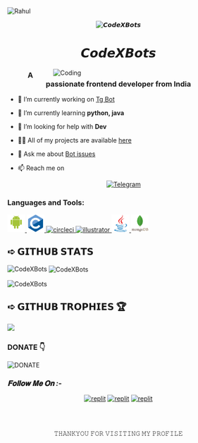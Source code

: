 <img src="https://readme-typing-svg.herokuapp.com?font=Kaushan+Script&size=40&duration=3500&color=447FF7&background=FFFFFF00&center=true&vCenter=true&width=650&height=55&lines=Hey!+It's+Rahul+%F0%9F%91%8B%F0%9F%8F%BB;I+am+a+BSC+PHY+HONS+Student+%F0%9F%A7%91%F0%9F%8F%BB%E2%80%8D%F0%9F%92%BB;I+am+from+India+%F0%9F%87%AE%F0%9F%87%B3;I+am+a+small+developer+%F0%9F%93%88;Please+Support+Subscribe+and+Follow+%E2%9A%99%EF%B8%8F" alt="Rahul" width="650" height="55">


<p align="center">
  <img src="https://graph.org/file/3b713bc7b34eafeaf4b4f.jpg" alt="𝘾𝙤𝙙𝙚𝙓𝘽𝙤𝙩𝙨">
</p>
<h1 align="center">
  𝘾𝙤𝙙𝙚𝙓𝘽𝙤𝙩𝙨
</h1>

<img align="right" alt="Coding" width="400" src="https://miro.medium.com/max/1360/0*7Q3yvSIv_t0ioJ-Z.gif">
<h3 align="center">A passionate frontend developer from India</h3>




- 🔭 I’m currently working on [Tg Bot](https://telegram.me/RahulReviews)

- 🌱 I’m currently learning **python, java**

- 🤝 I’m looking for help with **Dev**

- 👨‍💻 All of my projects are available [here](https://youtube.com/@RahulReviews)

- 💬 Ask me about [Bot issues](https://telegram.me/CodeXSupport)

- 📫 Reach me on <p align="center"><a href="https://telegram.me/CodeXBro"><img alt="Telegram" src="https://img.shields.io/badge/Rahul-2CA5E0?style=for-the-badge&logo=telegram&logoColor=white"/></a></p>


<h3 align="left">Languages and Tools:</h3>
<p align="left"> <a href="https://developer.android.com" target="_blank" rel="noreferrer"> <img src="https://raw.githubusercontent.com/devicons/devicon/master/icons/android/android-original-wordmark.svg" alt="android" width="40" height="40"/> </a> <a href="https://www.cprogramming.com/" target="_blank" rel="noreferrer"> <img src="https://raw.githubusercontent.com/devicons/devicon/master/icons/c/c-original.svg" alt="c" width="40" height="40"/> </a> <a href="https://circleci.com" target="_blank" rel="noreferrer"> <img src="https://www.vectorlogo.zone/logos/circleci/circleci-icon.svg" alt="circleci" width="40" height="40"/> </a> <a href="https://www.adobe.com/in/products/illustrator.html" target="_blank" rel="noreferrer"> <img src="https://www.vectorlogo.zone/logos/adobe_illustrator/adobe_illustrator-icon.svg" alt="illustrator" width="40" height="40"/> </a> <a href="https://www.java.com" target="_blank" rel="noreferrer"> <img src="https://raw.githubusercontent.com/devicons/devicon/master/icons/java/java-original.svg" alt="java" width="40" height="40"/> </a> <a href="https://www.mongodb.com/" target="_blank" rel="noreferrer"> <img src="https://raw.githubusercontent.com/devicons/devicon/master/icons/mongodb/mongodb-original-wordmark.svg" alt="mongodb" width="40" height="40"/> </a> </p>

## ➪ 𝗚𝗜𝗧𝗛𝗨𝗕 𝗦𝗧𝗔𝗧𝗦
<p><img align="left" src="https://github-readme-stats.vercel.app/api/top-langs?username=CodeXBots&show_icons=true&locale=en&layout=compact" alt="CodeXBots" /></p>

<p>&nbsp;<img align="center" src="https://github-readme-stats.vercel.app/api?username=CodeXBots&show_icons=true&locale=en" alt="CodeXBots" /></p>

<p><img align="center" src="https://github-readme-streak-stats.herokuapp.com/?user=CodeXBots&" alt="CodeXBots" /></p>

## ➪ 𝗚𝗜𝗧𝗛𝗨𝗕 𝗧𝗥𝗢𝗣𝗛𝗜𝗘𝗦 🏆
![](https://github-profile-trophy.vercel.app/?username=CodeXBots)

### DONATE 👇

![DONATE](https://telegra.ph/file/ce73268678bc5ff13c588.jpg)

<h3><i>𝐅𝐨𝐥𝐥𝐨𝐰 𝐌𝐞 𝐎𝐧 :-</i></h3>
</p>
<p align="center">
<a href="https://www.instagram.com/RahulReviewsYT"><img alt="replit" src="https://img.shields.io/badge/-Instagram-pink?style=for-the-badge&logo=instagram&logoColor=white"/></a> <a href="https://www.telegram.me/RahulReviewsYT"><img alt="replit" src="https://img.shields.io/badge/-Telegram-blue?style=for-the-badge&logo=telegram&logoColor=white"/></a>
<a href="https://youtube.com/@RahulReviews"><img alt="replit" src="https://img.shields.io/badge/-youtube-red?style=for-the-badge&logo=youtube&logoColor=white"/></a>
</p>
<br>
<br>
<p align="center">
𝚃𝙷𝙰𝙽𝙺𝚈𝙾𝚄 𝙵𝙾𝚁 𝚅𝙸𝚂𝙸𝚃𝙸𝙽𝙶 𝙼𝚈 𝙿𝚁𝙾𝙵𝙸𝙻𝙴
</p>

